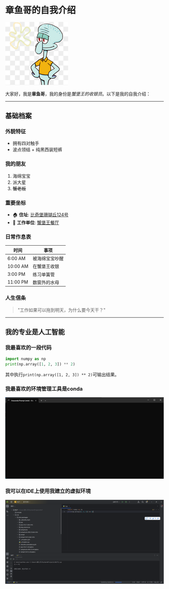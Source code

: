 # 章鱼哥的自我介绍

<img src="https://github.com/caolaodou/main/blob/main/images/fe9a79febca631787e43fc02eff8569.png" width="200" alt="章鱼哥形象">

大家好，我是**章鱼哥**，我的身份是*蟹堡王的收银员*。以下是我的自我介绍：

---

## 基础档案 

### 外貌特征 
- 拥有四对触手
- 波点领结 + 纯黑西装短裤

### 我的朋友
1. 海绵宝宝
2. 派大星
3. ~~蟹老板~~

### 重要坐标
- 🏠 **住址**: [比奇堡珊瑚丘124号](https://baike.baidu.com/item/%E6%AF%94%E5%A5%87%E5%A0%A1/8275168) 
- 🏢 **工作单位**: [蟹堡王餐厅](https://baike.baidu.com/item/%E8%9F%B9%E5%A0%A1%E7%8E%8B/8043124)

### 日常作息表
| 时间       | 事项                  |
|------------|-----------------------|
| 6:00 AM    | 被海绵宝宝吵醒        |
| 10:00 AM   | 在蟹堡王收银          |
| 3:00 PM    | 练习单簧管    |
| 11:00 PM   | 数窗外的水母          |

### 人生信条
> "工作如果可以拖到明天，为什么要今天干？"
---

## 我的专业是人工智能
### 我最喜欢的一段代码

```python
import numpy as np
print(np.array([1, 2, 3]) ** 2)
```
其中执行`print(np.array([1, 2, 3]) ** 2)`可输出结果。

### 我最喜欢的环境管理工具是conda
<img src="https://github.com/caolaodou/main/blob/main/images/f41eb452a67579f830883867446c83c.png" width="800" alt="截图一">

### 我可以在IDE上使用我建立的虚拟环境
<img src="https://github.com/caolaodou/main/blob/main/images/b678e55748ea12603f024eb34a253ba.png" width="800" alt="截图二">
